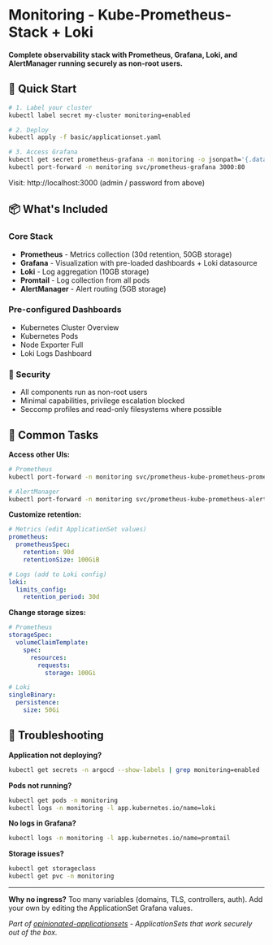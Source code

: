 # Monitoring - Kube-Prometheus-Stack + Loki

**Complete observability stack with Prometheus, Grafana, Loki, and AlertManager running securely as non-root users.**

## 🚀 Quick Start

```bash
# 1. Label your cluster
kubectl label secret my-cluster monitoring=enabled

# 2. Deploy
kubectl apply -f basic/applicationset.yaml

# 3. Access Grafana
kubectl get secret prometheus-grafana -n monitoring -o jsonpath='{.data.admin-password}' | base64 --decode
kubectl port-forward -n monitoring svc/prometheus-grafana 3000:80
```

Visit: http://localhost:3000 (admin / password from above)

## 📦 What's Included

### **Core Stack**
- **Prometheus** - Metrics collection (30d retention, 50GB storage)
- **Grafana** - Visualization with pre-loaded dashboards + Loki datasource
- **Loki** - Log aggregation (10GB storage) 
- **Promtail** - Log collection from all pods
- **AlertManager** - Alert routing (5GB storage)

### **Pre-configured Dashboards**
- Kubernetes Cluster Overview
- Kubernetes Pods 
- Node Exporter Full
- Loki Logs Dashboard

### **🔐 Security**
- All components run as non-root users
- Minimal capabilities, privilege escalation blocked
- Seccomp profiles and read-only filesystems where possible

## 🔧 Common Tasks

**Access other UIs:**
```bash
# Prometheus
kubectl port-forward -n monitoring svc/prometheus-kube-prometheus-prometheus 9090:9090

# AlertManager  
kubectl port-forward -n monitoring svc/prometheus-kube-prometheus-alertmanager 9093:9093
```

**Customize retention:**
```yaml
# Metrics (edit ApplicationSet values)
prometheus:
  prometheusSpec:
    retention: 90d
    retentionSize: 100GiB

# Logs (add to Loki config)
loki:
  limits_config:
    retention_period: 30d
```

**Change storage sizes:**
```yaml
# Prometheus
storageSpec:
  volumeClaimTemplate:
    spec:
      resources:
        requests:
          storage: 100Gi

# Loki  
singleBinary:
  persistence:
    size: 50Gi
```

## 🐛 Troubleshooting

**Application not deploying?**
```bash
kubectl get secrets -n argocd --show-labels | grep monitoring=enabled
```

**Pods not running?**
```bash
kubectl get pods -n monitoring
kubectl logs -n monitoring -l app.kubernetes.io/name=loki
```

**No logs in Grafana?**
```bash
kubectl logs -n monitoring -l app.kubernetes.io/name=promtail
```

**Storage issues?**
```bash
kubectl get storageclass
kubectl get pvc -n monitoring
```

---

**Why no ingress?** Too many variables (domains, TLS, controllers, auth). Add your own by editing the ApplicationSet Grafana values.

*Part of [opinionated-applicationsets](../README.md) - ApplicationSets that work securely out of the box.*